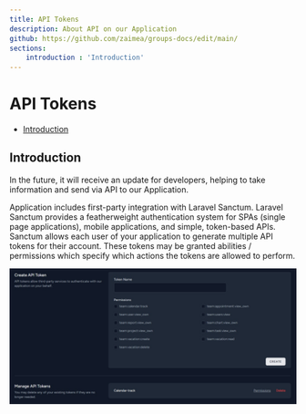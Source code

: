 ```yaml
---
title: API Tokens
description: About API on our Application
github: https://github.com/zaimea/groups-docs/edit/main/
sections: 
    introduction : 'Introduction'
---
```


# API Tokens

- [Introduction](#introduction)

<a name="introduction"></a>
## Introduction

In the future, it will receive an update for developers, helping to take information and send via API to our Application.

Application includes first-party integration with Laravel Sanctum. Laravel Sanctum provides a featherweight authentication system for SPAs (single page applications), mobile applications, and simple, token-based APIs. Sanctum allows each user of your application to generate multiple API tokens for their account. These tokens may be granted abilities / permissions which specify which actions the tokens are allowed to perform.

![API](https://raw.githubusercontent.com/zaimea/groups-docs/main/preview/api-tokens.jpg)
